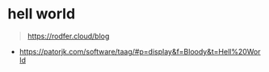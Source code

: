 # hell world
> https://rodfer.cloud/blog
- https://patorjk.com/software/taag/#p=display&f=Bloody&t=Hell%20World

